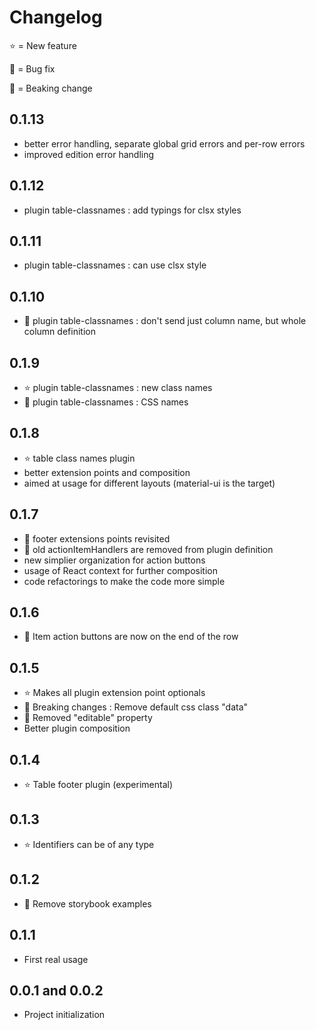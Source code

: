 # Changelog

⭐ = New feature

🐞 = Bug fix

📢 = Beaking change

## 0.1.13

* better error handling, separate global grid errors and per-row errors
* improved edition error handling

## 0.1.12

* plugin table-classnames : add typings for clsx styles

## 0.1.11

* plugin table-classnames : can use clsx style

## 0.1.10

* 📢 plugin table-classnames : don't send just column name, but whole column definition

## 0.1.9

* ⭐ plugin table-classnames : new class names
* 🐞 plugin table-classnames : CSS names

## 0.1.8

* ⭐ table class names plugin
* better extension points and composition
* aimed at usage for different layouts (material-ui is the target)

## 0.1.7

* 📢 footer extensions points revisited
* 📢 old actionItemHandlers are removed from plugin definition
* new simplier organization for action buttons
* usage of React context for further composition
* code refactorings to make the code more simple

## 0.1.6

* 📢 Item action buttons are now on the end of the row

## 0.1.5

* ⭐ Makes all plugin extension point optionals
* 📢 Breaking changes : Remove default css class "data"
* 📢 Removed "editable" property
* Better plugin composition

## 0.1.4

* ⭐ Table footer plugin (experimental)

## 0.1.3

* ⭐ Identifiers can be of any type

## 0.1.2

* 🐞 Remove storybook examples

## 0.1.1

* First real usage

## 0.0.1 and 0.0.2 

* Project initialization